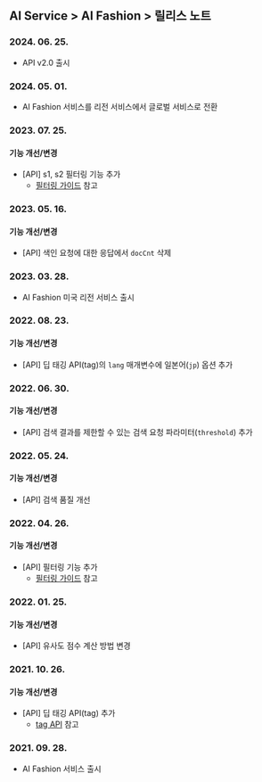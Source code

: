 ## AI Service > AI Fashion > 릴리스 노트

### 2024. 06. 25.
* API v2.0 출시

### 2024. 05. 01.
* AI Fashion 서비스를 리전 서비스에서 글로벌 서비스로 전환

### 2023. 07. 25.
#### 기능 개선/변경
* [API] s1, s2 필터링 기능 추가
	* [필터링 가이드](./service-api-guide/#filtering-guide) 참고

### 2023. 05. 16.
#### 기능 개선/변경
* [API] 색인 요청에 대한 응답에서 `docCnt` 삭제

### 2023. 03. 28.
* AI Fashion 미국 리전 서비스 출시

### 2022. 08. 23.
#### 기능 개선/변경
* [API] 딥 태깅 API(tag)의 `lang` 매개변수에 일본어(`jp`) 옵션 추가

### 2022. 06. 30.
#### 기능 개선/변경
* [API] 검색 결과를 제한할 수 있는 검색 요청 파라미터(`threshold`) 추가

### 2022. 05. 24.
#### 기능 개선/변경
* [API] 검색 품질 개선

### 2022. 04. 26.
#### 기능 개선/변경
* [API] 필터링 기능 추가
	* [필터링 가이드](./service-api-guide/#filtering-guide) 참고

### 2022. 01. 25.
#### 기능 개선/변경
* [API] 유사도 점수 계산 방법 변경

### 2021. 10. 26.
#### 기능 개선/변경
* [API] 딥 태깅 API(tag) 추가
	* [tag API](./service-api-guide/#tag-api) 참고

### 2021. 09. 28.
* AI Fashion 서비스 출시
